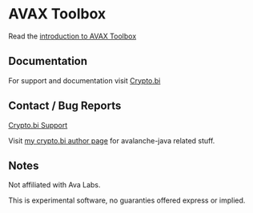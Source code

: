 # AVAX Toolbox

Read the [introduction to AVAX Toolbox](https://crypto.bi/avax-toolbox/)

## Documentation

For support and documentation visit [Crypto.bi](https://crypto.bi/forum/)


## Contact / Bug Reports

[Crypto.bi Support](https://crypto.bi/forum/forums/avax/)

Visit [my crypto.bi author page](https://crypto.bi/author/rektbuildr/) for avalanche-java related stuff.

## Notes

Not affiliated with Ava Labs.

This is experimental software, no guaranties offered express or implied.

